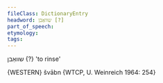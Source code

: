 ```yaml
---
fileClass: DictionaryEntry
headword: שוואַבן [?]
part_of_speech: 
etymology: 
tags: 
---
```

 שוואַבן {?}
'to rinse'

{WESTERN}
švābn {WTCP, U. Weinreich 1964: 254}
